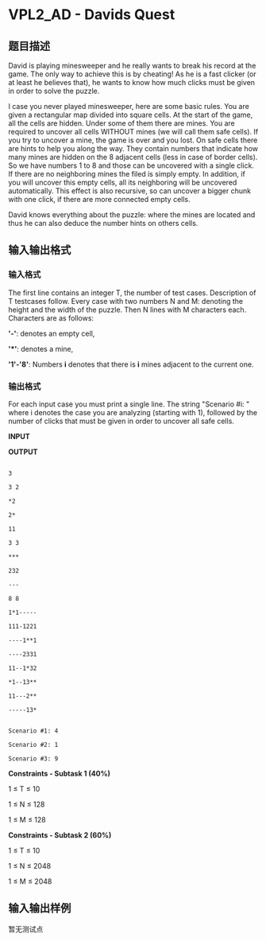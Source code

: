 # VPL2_AD - Davids Quest

## 题目描述

 David is playing minesweeper and he really wants to break his record at the game. The only way to achieve this is by cheating! As he is a fast clicker (or at least he believes that), he wants to know how much clicks must be given in order to solve the puzzle.

I case you never played minesweeper, here are some basic rules. You are given a rectangular map divided into square cells. At the start of the game, all the cells are hidden. Under some of them there are mines. You are required to uncover all cells WITHOUT mines (we will call them safe cells). If you try to uncover a mine, the game is over and you lost. On safe cells there are hints to help you along the way. They contain numbers that indicate how many mines are hidden on the 8 adjacent cells (less in case of border cells). So we have numbers 1 to 8 and those can be uncovered with a single click. If there are no neighboring mines the filed is simply empty. In addition, if you will uncover this empty cells, all its neighboring will be uncovered automatically. This effect is also recursive, so can uncover a bigger chunk with one click, if there are more connected empty cells.

David knows everything about the puzzle: where the mines are located and thus he can also deduce the number hints on others cells.

## 输入输出格式

### 输入格式

 The first line contains an integer T, the number of test cases. Description of T testcases follow. Every case with two numbers N and M: denoting the height and the width of the puzzle. Then N lines with M characters each. Characters are as follows:

**'-'**: denotes an empty cell,

**'\*'**: denotes a mine,

**'1'-'8'**: Numbers **i** denotes that there is **i** mines adjacent to the current one.

### 输出格式

 For each input case you must print a single line. The string "Scenario #i: " where i denotes the case you are analyzing (starting with 1), followed by the number of clicks that must be given in order to uncover all safe cells.

**INPUT**

**OUTPUT**

```

3

3 2

*2

2*

11

3 3

***

232

---

8 8

1*1-----

111-1221

----1**1

----2331

11--1*32

*1--13**

11---2**

-----13*

```

```

Scenario #1: 4

Scenario #2: 1

Scenario #3: 9

```

**Constraints - Subtask 1 (40%)**

1 ≤ T ≤ 10

1 ≤ N ≤ 128

1 ≤ M ≤ 128

**Constraints - Subtask 2 (60%)**

1 ≤ T ≤ 10

1 ≤ N ≤ 2048

1 ≤ M ≤ 2048

## 输入输出样例

暂无测试点

